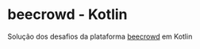 # beecrowd - Kotlin

Solução dos desafios da plataforma [beecrowd](https://www.beecrowd.com.br/) em Kotlin
